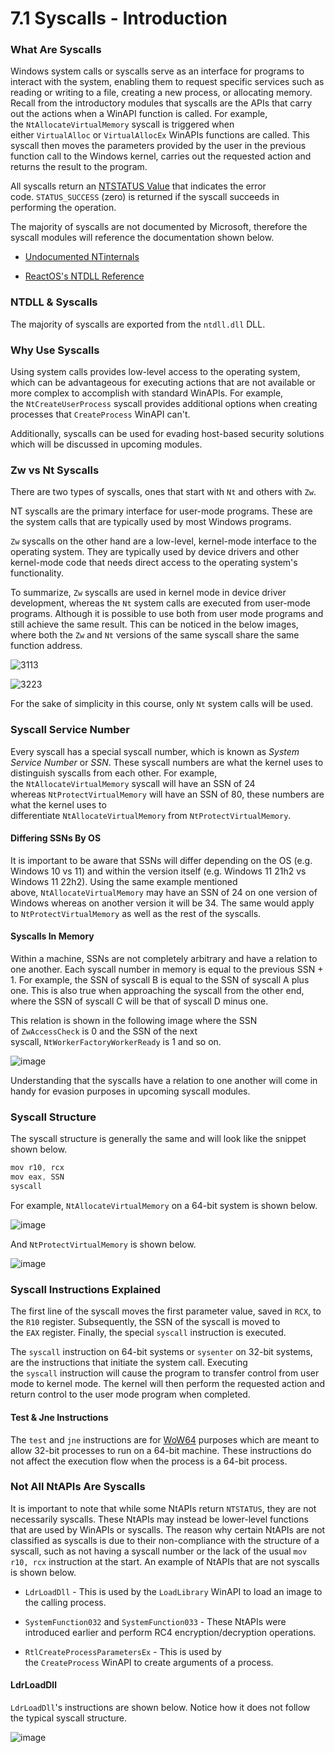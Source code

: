 # 7.1 Syscalls - Introduction

### What Are Syscalls

Windows system calls or syscalls serve as an interface for programs to interact with the system, enabling them to request specific services such as reading or writing to a file, creating a new process, or allocating memory. Recall from the introductory modules that syscalls are the APIs that carry out the actions when a WinAPI function is called. For example, the `NtAllocateVirtualMemory` syscall is triggered when either `VirtualAlloc` or `VirtualAllocEx` WinAPIs functions are called. This syscall then moves the parameters provided by the user in the previous function call to the Windows kernel, carries out the requested action and returns the result to the program.

All syscalls return an [NTSTATUS Value](https://learn.microsoft.com/en-us/openspecs/windows_protocols/ms-erref/596a1078-e883-4972-9bbc-49e60bebca55) that indicates the error code. `STATUS_SUCCESS` (zero) is returned if the syscall succeeds in performing the operation.

The majority of syscalls are not documented by Microsoft, therefore the syscall modules will reference the documentation shown below.

- [Undocumented NTinternals](https://web.archive.org/web/20230401045934/http://undocumented.ntinternals.net/)
    
- [ReactOS's NTDLL Reference](https://doxygen.reactos.org/dir_a7ad942ac829d916497d820c4a26c555.html)
    

### NTDLL & Syscalls

The majority of syscalls are exported from the `ntdll.dll` DLL.

### Why Use Syscalls

Using system calls provides low-level access to the operating system, which can be advantageous for executing actions that are not available or more complex to accomplish with standard WinAPIs. For example, the `NtCreateUserProcess` syscall provides additional options when creating processes that `CreateProcess` WinAPI can't.

Additionally, syscalls can be used for evading host-based security solutions which will be discussed in upcoming modules.

### Zw vs Nt Syscalls

There are two types of syscalls, ones that start with `Nt` and others with `Zw`.

NT syscalls are the primary interface for user-mode programs. These are the system calls that are typically used by most Windows programs.

`Zw` syscalls on the other hand are a low-level, kernel-mode interface to the operating system. They are typically used by device drivers and other kernel-mode code that needs direct access to the operating system's functionality.

To summarize, `Zw` syscalls are used in kernel mode in device driver development, whereas the `Nt` system calls are executed from user-mode programs. Although it is possible to use both from user mode programs and still achieve the same result. This can be noticed in the below images, where both the `Zw` and `Nt` versions of the same syscall share the same function address.

![3113](https://maldevacademy.s3.amazonaws.com/images/Intermediate/syscalls-intro-113904478-7d2bf6e7-ee44-4a3e-8100-28e26d0fe0d1.png)

![3223](https://maldevacademy.s3.amazonaws.com/images/Intermediate/syscalls-intro-213904491-110e794d-616f-4239-8a0a-96c2d2be77df.png)

For the sake of simplicity in this course, only `Nt` system calls will be used.

### Syscall Service Number

Every syscall has a special syscall number, which is known as _System Service Number_ or _SSN_. These syscall numbers are what the kernel uses to distinguish syscalls from each other. For example, the `NtAllocateVirtualMemory` syscall will have an SSN of 24 whereas `NtProtectVirtualMemory` will have an SSN of 80, these numbers are what the kernel uses to differentiate `NtAllocateVirtualMemory` from `NtProtectVirtualMemory`.

#### Differing SSNs By OS

It is important to be aware that SSNs will differ depending on the OS (e.g. Windows 10 vs 11) and within the version itself (e.g. Windows 11 21h2 vs Windows 11 22h2). Using the same example mentioned above, `NtAllocateVirtualMemory` may have an SSN of 24 on one version of Windows whereas on another version it will be 34. The same would apply to `NtProtectVirtualMemory` as well as the rest of the syscalls.

#### Syscalls In Memory

Within a machine, SSNs are not completely arbitrary and have a relation to one another. Each syscall number in memory is equal to the previous SSN + 1. For example, the SSN of syscall B is equal to the SSN of syscall A plus one. This is also true when approaching the syscall from the other end, where the SSN of syscall C will be that of syscall D minus one.

This relation is shown in the following image where the SSN of `ZwAccessCheck` is 0 and the SSN of the next syscall, `NtWorkerFactoryWorkerReady` is 1 and so on.

![image](https://maldevacademy.s3.amazonaws.com/images/Intermediate/syscall-intro-221095509-588e2694-4323-4de4-a929-01a0fc209ff0.png)

Understanding that the syscalls have a relation to one another will come in handy for evasion purposes in upcoming syscall modules.

### Syscall Structure

The syscall structure is generally the same and will look like the snippet shown below.

```c
mov r10, rcx
mov eax, SSN
syscall
```

For example, `NtAllocateVirtualMemory` on a 64-bit system is shown below.

![image](https://maldevacademy.s3.amazonaws.com/images/Intermediate/syscalls-intro-313903469-08ed9596-55bd-4c09-b39b-dc1f8e169d49.png)

And `NtProtectVirtualMemory` is shown below.

![image](https://maldevacademy.s3.amazonaws.com/images/Intermediate/syscalls-intro-413903414-69957a37-e317-4913-aa29-d9720b6f9eb4.png)

### Syscall Instructions Explained

The first line of the syscall moves the first parameter value, saved in `RCX`, to the `R10` register. Subsequently, the SSN of the syscall is moved to the `EAX` register. Finally, the special `syscall` instruction is executed.

The `syscall` instruction on 64-bit systems or `sysenter` on 32-bit systems, are the instructions that initiate the system call. Executing the `syscall` instruction will cause the program to transfer control from user mode to kernel mode. The kernel will then perform the requested action and return control to the user mode program when completed.

#### Test & Jne Instructions

The `test` and `jne` instructions are for [WoW64](https://learn.microsoft.com/en-us/windows/win32/winprog64/wow64-implementation-details) purposes which are meant to allow 32-bit processes to run on a 64-bit machine. These instructions do not affect the execution flow when the process is a 64-bit process.

### Not All NtAPIs Are Syscalls

It is important to note that while some NtAPIs return `NTSTATUS`, they are not necessarily syscalls. These NtAPIs may instead be lower-level functions that are used by WinAPIs or syscalls. The reason why certain NtAPIs are not classified as syscalls is due to their non-compliance with the structure of a syscall, such as not having a syscall number or the lack of the usual `mov r10, rcx` instruction at the start. An example of NtAPIs that are not syscalls is shown below.

- `LdrLoadDll` - This is used by the `LoadLibrary` WinAPI to load an image to the calling process.
    
- `SystemFunction032` and `SystemFunction033` - These NtAPIs were introduced earlier and perform RC4 encryption/decryption operations.
    
- `RtlCreateProcessParametersEx` - This is used by the `CreateProcess` WinAPI to create arguments of a process.
    

#### LdrLoadDll

`LdrLoadDll`'s instructions are shown below. Notice how it does not follow the typical syscall structure.

![image](https://maldevacademy.s3.amazonaws.com/images/Intermediate/syscall-intro-321109035-b09edb7e-5ecb-4c6f-96d5-de081603d047.png)